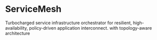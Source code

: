 # ServiceMesh
Turbocharged service infrastructure orchestrator for resilient, high-availability, policy-driven application interconnect. with topology-aware architecture
